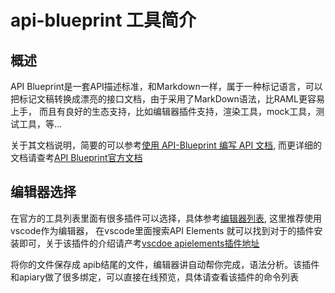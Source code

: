 # api-blueprint 工具简介

## 概述

 API Blueprint是一套API描述标准，和Markdown一样，属于一种标记语言，可以把标记文稿转换成漂亮的接口文档，由于采用了MarkDown语法，比RAML更容易上手，
 而且有良好的生态支持，比如编辑器插件支持，渲染工具，mock工具，测试工具，等...

 关于其文档说明，简要的可以参考[使用 API-Blueprint 编写 API 文档](http://www.jianshu.com/p/d39c3553e25a), 
 而更详细的文档请查考[API Blueprint官方文档](https://apiblueprint.org/documentation/specification.html)


## 编辑器选择

  在官方的工具列表里面有很多插件可以选择，具体参考[编辑器列表](https://apiblueprint.org/tools.html#editors), 这里推荐使用vscode作为编辑器，
  在vscode里面搜索API Elements  就可以找到对于的插件安装即可，关于该插件的介绍请产考[vscdoe apielements插件地址](https://github.com/XVincentX/vscode-apielements)
  
  将你的文件保存成 apib结尾的文件，编辑器讲自动帮你完成，语法分析。该插件和apiary做了很多绑定，可以直接在线预览，具体请查看该插件的命令列表

## 